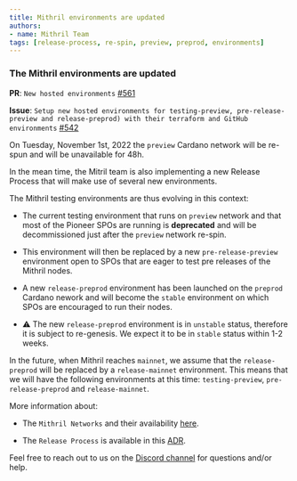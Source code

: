 ```yaml
---
title: Mithril environments are updated
authors:
- name: Mithril Team
tags: [release-process, re-spin, preview, preprod, environments]
---
```


### The Mithril environments are updated

**PR**: `New hosted environments` [#561](https://github.com/input-output-hk/mithril/pull/561)

**Issue**: `Setup new hosted environments for testing-preview, pre-release-preview and release-preprod) with their terraform and GitHub environments` [#542](https://github.com/input-output-hk/mithril/issues/542)

On Tuesday, November 1st, 2022 the `preview` Cardano network will be re-spun and will be unavailable for 48h.

In the mean time, the Mitril team is also implementing a new Release Process that will make use of several new environments.

The Mithril testing environments are thus evolving in this context:

- The current testing environment that runs on `preview` network and that most of the Pioneer SPOs are running is **deprecated** and will be decommissioned just after the `preview` network re-spin.

- This environment will then be replaced by a new `pre-release-preview` environment open to SPOs that are eager to test pre releases of the Mithril nodes.

- A new `release-preprod` environment has been launched on the `preprod` Cardano nework and will become the `stable` environment on which SPOs are encouraged to run their nodes.

- :warning: The new `release-preprod` environment is in `unstable` status, therefore it is subject to re-genesis. We expect it to be in `stable` status within 1-2 weeks.

In the future, when Mithril reaches `mainnet`, we assume that the `release-preprod` will be replaced by a `release-mainnet` environment. This means that we will have the following environments at this time: `testing-preview`, `pre-release-preprod` and `release-mainnet`.

More information about:

- The `Mithril Networks` and their availability [here](https://mithril.network/doc/manual/developer-docs/references#mithril-networks).

- The `Release Process` is available in this [ADR](https://mithril.network/doc/adr/3).


Feel free to reach out to us on the [Discord channel](https://discord.gg/5kaErDKDRq) for questions and/or help.
